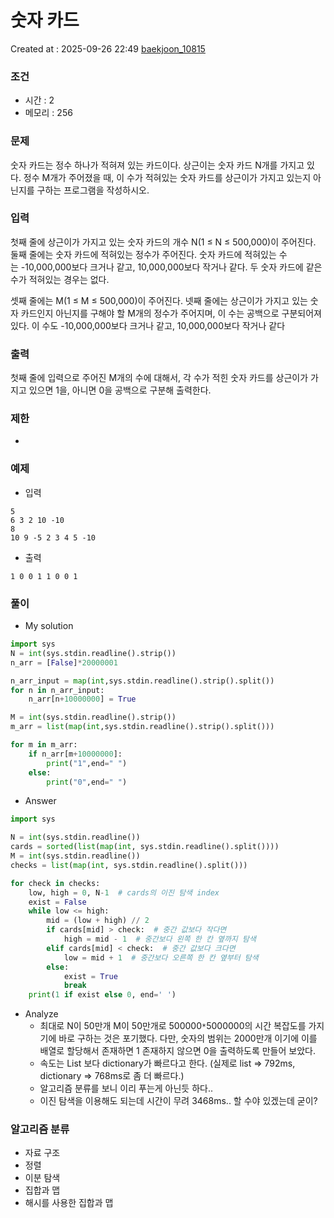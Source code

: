 # 숫자 카드
Created at : 2025-09-26 22:49
[baekjoon_10815](https://www.acmicpc.net/problem/10815)
### 조건
- 시간 : 2
- 메모리 : 256
### 문제
숫자 카드는 정수 하나가 적혀져 있는 카드이다. 상근이는 숫자 카드 N개를 가지고 있다. 정수 M개가 주어졌을 때, 이 수가 적혀있는 숫자 카드를 상근이가 가지고 있는지 아닌지를 구하는 프로그램을 작성하시오.
### 입력
첫째 줄에 상근이가 가지고 있는 숫자 카드의 개수 N(1 ≤ N ≤ 500,000)이 주어진다. 둘째 줄에는 숫자 카드에 적혀있는 정수가 주어진다. 숫자 카드에 적혀있는 수는 -10,000,000보다 크거나 같고, 10,000,000보다 작거나 같다. 두 숫자 카드에 같은 수가 적혀있는 경우는 없다.

셋째 줄에는 M(1 ≤ M ≤ 500,000)이 주어진다. 넷째 줄에는 상근이가 가지고 있는 숫자 카드인지 아닌지를 구해야 할 M개의 정수가 주어지며, 이 수는 공백으로 구분되어져 있다. 이 수도 -10,000,000보다 크거나 같고, 10,000,000보다 작거나 같다
### 출력
첫째 줄에 입력으로 주어진 M개의 수에 대해서, 각 수가 적힌 숫자 카드를 상근이가 가지고 있으면 1을, 아니면 0을 공백으로 구분해 출력한다.
### 제한
- 
### 예제
- 입력
```
5
6 3 2 10 -10
8
10 9 -5 2 3 4 5 -10
```
- 출력
```
1 0 0 1 1 0 0 1
``` 

### 풀이
- My solution
```python
import sys
N = int(sys.stdin.readline().strip())
n_arr = [False]*20000001

n_arr_input = map(int,sys.stdin.readline().strip().split())
for n in n_arr_input:
    n_arr[n+10000000] = True

M = int(sys.stdin.readline().strip())
m_arr = list(map(int,sys.stdin.readline().strip().split()))

for m in m_arr:
    if n_arr[m+10000000]:
        print("1",end=" ")
    else:
        print("0",end=" ")
```

- Answer
```python
import sys

N = int(sys.stdin.readline())
cards = sorted(list(map(int, sys.stdin.readline().split())))
M = int(sys.stdin.readline())
checks = list(map(int, sys.stdin.readline().split()))

for check in checks:
    low, high = 0, N-1  # cards의 이진 탐색 index
    exist = False
    while low <= high:
        mid = (low + high) // 2
        if cards[mid] > check:  # 중간 값보다 작다면
            high = mid - 1  # 중간보다 왼쪽 한 칸 옆까지 탐색
        elif cards[mid] < check:  # 중간 값보다 크다면
            low = mid + 1  # 중간보다 오른쪽 한 칸 옆부터 탐색
        else:
            exist = True
            break
    print(1 if exist else 0, end=' ')
```

- Analyze
	- 최대로 N이 50만개 M이 50만개로 500000`*`5000000의 시간 복잡도를 가지기에 바로 구하는 것은 포기했다. 다만, 숫자의 범위는 2000만개 이기에 이를 배열로 할당해서 존재하면 1 존재하지 않으면 0을 출력하도록 만들어 보았다.
	- 속도는 List 보다 dictionary가 빠르다고 한다. (실제로 list => 792ms, dictionary => 768ms로 좀 더 빠르다.)
	- 알고리즘 분류를 보니 이리 푸는게 아닌듯 하다..
	- 이진 탐색을 이용해도 되는데 시간이 무려 3468ms.. 할 수야 있겠는데 굳이?
### 알고리즘 분류
- 자료 구조
- 정렬
- 이분 탐색
- 집합과 맵
- 해시를 사용한 집합과 맵